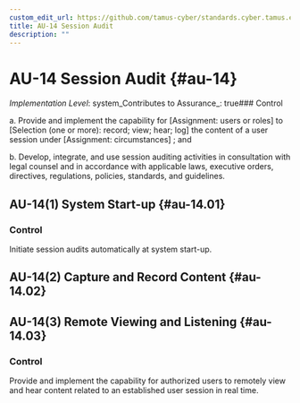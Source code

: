 ```yaml
---
custom_edit_url: https://github.com/tamus-cyber/standards.cyber.tamus.edu/tree/main/static/content/tamus.edu/TAMUS_profile.xml
title: AU-14 Session Audit
description: ""
---
```


# AU-14 Session Audit {#au-14}

_Implementation Level_: system_Contributes to Assurance_: true### Control

a. Provide and implement the capability for [Assignment: users or roles] to [Selection (one or more): record; view; hear; log] the content of a user session under [Assignment: circumstances] ; and

b. Develop, integrate, and use session auditing activities in consultation with legal counsel and in accordance with applicable laws, executive orders, directives, regulations, policies, standards, and guidelines.

## AU-14(1) System Start-up {#au-14.01}

### Control

Initiate session audits automatically at system start-up.

## AU-14(2) Capture and Record Content {#au-14.02}

## AU-14(3) Remote Viewing and Listening {#au-14.03}

### Control

Provide and implement the capability for authorized users to remotely view and hear content related to an established user session in real time.

